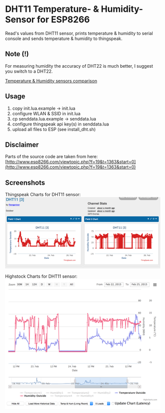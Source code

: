 DHT11 Temperature- & Humidity-Sensor for ESP8266
================================================

Read's values from DHT11 sensor, prints temperature & humidity to serial console and sends temperature & humidity to thingspeak.

Note (!)
--------
For measuring humidity the accuracy of DHT22 is much better, I suggest you switch to a DHT22.

[Temperature & Humidity sensors comparison](http://playground.boxtec.ch/doku.php/sensors/temp-hum_sensors_compared#luftfeuchte)

Usage
-----

1. copy init.lua.example -> init.lua
1. configure WLAN & SSID in init.lua
1. cp senddata.lua.example -> senddata.lua
1. configure thingspeak api key(s) in senddata.lua
1. upload all files to ESP (see install_dht.sh)

Disclaimer
----------
Parts of the source code are taken from here:
[http://www.esp8266.com/viewtopic.php?f=19&t=1363&start=0](http://www.esp8266.com/viewtopic.php?f=19&t=1363&start=0)

Screenshots
-----------

Thingspeak Charts for DHT11 sensor: 
![Thingspeak Charts](ThingspeakDHT11Chart.png)

Highstock Charts for DHT11 sensor: 
![Highstock Charts](HighstockDHT11Chart.png)
